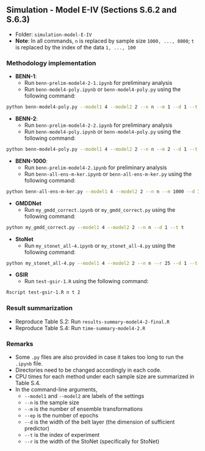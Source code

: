 ## Simulation - Model E-IV (Sections S.6.2 and S.6.3)

- Folder: `simulation-model-E-IV`
- **Note**: In all commands, `n` is replaced by sample size `1000, ..., 8000`; `t` is replaced by the index of the data `1, ..., 100`

### Methodology implementation

- **BENN-1**: 
  - Run `benn-prelim-model4-2-1.ipynb` for preliminary analysis
  - Run `benn-model4-poly.ipynb` or `benn-model4-poly.py` using the following command:
```bash
python benn-model4-poly.py --model1 4 --model2 2 --n n --m 1 --d 1 --t t --ep 100
```

- **BENN-2**:
  - Run `benn-prelim-model4-2-2.ipynb` for preliminary analysis
  - Run `benn-model4-poly.ipynb` or `benn-model4-poly.py` using the following command:
```bash
python benn-model4-poly.py --model1 4 --model2 2 --n n --m 2 --d 1 --t t --ep 100
```


- **BENN-1000**:
  - Run `benn-prelim-model4-2.ipynb` for preliminary analysis
  - Run `benn-all-ens-m-ker.ipynb` or `benn-all-ens-m-ker.py` using the following command:
```bash
python benn-all-ens-m-ker.py --model1 4 --model2 2 --n n --m 1000 --d 1 --t t
```


- **GMDDNet**
  - Run `my_gmdd_correct.ipynb` or `my_gmdd_correct.py` using the following command:
```bash
python my_gmdd_correct.py --model1 4 --model2 2 --n n --d 1 --t t
```


- **StoNet**
  - Run `my_stonet_all-4.ipynb` or `my_stonet_all-4.py` using the following command:
```bash
python my_stonet_all-4.py --model1 4 --model2 2 --n n --r 25 --d 1 --t t
```

- **GSIR**
  - Run `test-gsir-1.R` using the following command:
```bash
Rscript test-gsir-1.R n t 2
```

### Result summarization

- Reproduce Table S.2: Run `results-summary-model4-2-final.R`
- Reproduce Table S.4: Run `time-summary-model4-2.R`


### Remarks

- Some `.py` files are also provided in case it takes too long to run the `.ipynb` file.
- Directories need to be changed accordingly in each code.
- CPU times for each method under each sample size are summarized in Table S.4.
- In the command-line arguments,
  - `--model1` and `--model2` are labels of the settings
  - `--n` is the sample size
  - `--m` is the number of ensemble transformations
  - `--ep` is the number of epochs
  - `--d` is the width of the belt layer (the dimension of sufficient predictor)
  - `--t` is the index of experiment
  - `--r` is the width of the StoNet (specifically for StoNet)






